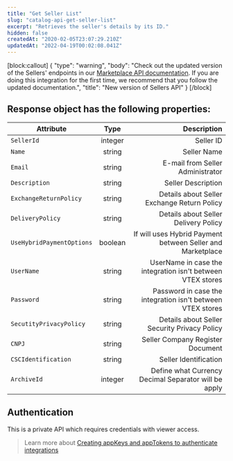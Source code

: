 ```yaml
---
title: "Get Seller List"
slug: "catalog-api-get-seller-list"
excerpt: "Retrieves the seller's details by its ID."
hidden: false
createdAt: "2020-02-05T23:07:29.210Z"
updatedAt: "2022-04-19T00:02:08.041Z"
---
```

[block:callout]
{
  "type": "warning",
  "body": "Check out the updated version of the Sellers' endpoints in our [Marketplace API documentation](https://developers.vtex.com/vtex-rest-api/reference/sellers). If you are doing this integration for the first time, we recommend that you follow the updated documentation.",
  "title": "New version of Sellers API"
}
[/block]
## Response object has the following properties:


| Attribute    | Type        | Description |
| --------------- |:---------:| -------------------------------------------------------------------------------------------:|
| `SellerId` | integer | Seller ID |
| `Name` | string |  Seller Name |
| `Email` | string | E-mail from Seller Administrator |
| `Description` | string | Seller Description  |
| `ExchangeReturnPolicy` | string | Details about Seller Exchange Return Policy | 
| `DeliveryPolicy` | string | Details about Seller Delivery Policy |  
| `UseHybridPaymentOptions` | boolean | If will uses Hybrid Payment between Seller and Marketplace |
| `UserName` | string | UserName in case the integration isn't between VTEX stores  |
| `Password` | string | Password in case the integration isn't between VTEX stores |
| `SecutityPrivacyPolicy` | string | Details about Seller Security Privacy Policy |
| `CNPJ` | string | Seller Company Register Document  |
| `CSCIdentification` | string | Seller Identification |
| `ArchiveId` | integer | Define what Currency Decimal Separator will be apply|




## Authentication

This is a private API which requires credentials with viewer access.


> Learn more about [Creating appKeys and appTokens to authenticate integrations](https://help.vtex.com/en/tutorial/creating-appkeys-and-apptokens-to-authenticate-integrations)